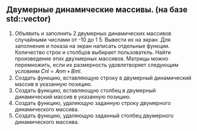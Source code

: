 ## Двумерные динамические массивы. (на базе std::vector)

1. Объявить и заполнить 2 двумерных динамических массивов случайными
   числами от -10 до 1 5. Вывести их на экран. Для заполнения и показа на
   экран написать отдельные функции. Количество строк и столбцов выбирает
   пользователь. Найти произведение этих двухмерных массивов. Матрицы
   можно перемножить, если их размерность удовлетворяет следующим
   условиям 𝐶𝑛𝑙 = 𝐴𝑛𝑚 ∗ 𝐵𝑚𝑙.
2. Создать функцию, вставляющую строку в двумерный динамический массив
   в указанную позицию.
3. Создать функцию, вставляющую столбец в двумерный динамический
   массив в указанную позицию.
4. Создать функцию, удаляющую заданную строку двумерного
   динамического массива.
5. Создать функцию, удаляющую заданный столбец двумерного
   динамического массива.
